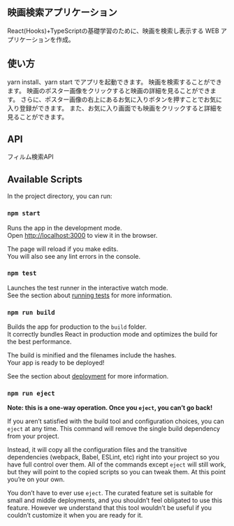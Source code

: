 ## 映画検索アプリケーション

React(Hooks)+TypeScriptの基礎学習のために、映画を検索し表示する WEB アプリケーションを作成。

## 使い方
yarn install、yarn start でアプリを起動できます。
映画を検索することができます。
映画のポスター画像をクリックすると映画の詳細を見ることができます。
さらに、ポスター画像の右上にあるお気に入りボタンを押すことでお気に入り登録ができます。
また、お気に入り画面でも映画をクリックすると詳細を見ることができます。

## API
フィルム検索API


## Available Scripts

In the project directory, you can run:

### `npm start`

Runs the app in the development mode.\
Open [http://localhost:3000](http://localhost:3000) to view it in the browser.

The page will reload if you make edits.\
You will also see any lint errors in the console.

### `npm test`

Launches the test runner in the interactive watch mode.\
See the section about [running tests](https://facebook.github.io/create-react-app/docs/running-tests) for more information.

### `npm run build`

Builds the app for production to the `build` folder.\
It correctly bundles React in production mode and optimizes the build for the best performance.

The build is minified and the filenames include the hashes.\
Your app is ready to be deployed!

See the section about [deployment](https://facebook.github.io/create-react-app/docs/deployment) for more information.

### `npm run eject`

**Note: this is a one-way operation. Once you `eject`, you can’t go back!**

If you aren’t satisfied with the build tool and configuration choices, you can `eject` at any time. This command will remove the single build dependency from your project.

Instead, it will copy all the configuration files and the transitive dependencies (webpack, Babel, ESLint, etc) right into your project so you have full control over them. All of the commands except `eject` will still work, but they will point to the copied scripts so you can tweak them. At this point you’re on your own.

You don’t have to ever use `eject`. The curated feature set is suitable for small and middle deployments, and you shouldn’t feel obligated to use this feature. However we understand that this tool wouldn’t be useful if you couldn’t customize it when you are ready for it.

